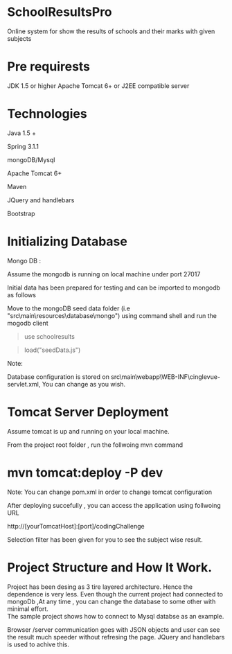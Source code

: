 SchoolResultsPro
================
Online system for show the results of schools and their marks with 
given  subjects


Pre requirests
==============
  JDK 1.5 or higher
  Apache Tomcat 6+ or J2EE compatible server
  
 
Technologies
===========
Java 1.5 +

Spring 3.1.1

mongoDB/Mysql

Apache Tomcat 6+

Maven 

JQuery and handlebars

Bootstrap


Initializing Database
=====================

Mongo DB : 

 Assume the mongodb is running on local machine under port 27017
 
 Initial data has been prepared for testing and can be imported to mongodb as follows
 
 Move to the mongoDB seed data folder (i.e "src\main\resources\database\mongo") using  command shell and run the mogodb client
 
 >use schoolresults
 
 >load("seedData.js")
 
 Note:
 
   Database configuration is stored on src\main\webapp\WEB-INF\cinglevue-servlet.xml, You can change as you wish.
   
Tomcat Server Deployment
========================

   Assume tomcat is up and running on your local machine.
   
   From the project root folder , run the follwoing mvn command 
   
   # mvn tomcat:deploy -P dev
   
   Note: You can change pom.xml in order to change  tomcat configuration 

   After deploying succefully , you can access the application using follwoing URL
   
   http://[yourTomcatHost]:[port]/codingChallenge
   
   Selection filter has been given for you to see the subject wise result.
   
Project Structure and How It Work.
=================================

Project has been desing as 3 tire layered architecture. Hence the dependence is very less. Even though the current 
project had connected to mongoDb ,At any time , you can change the database to some other with minimal effort.  
The sample project shows how to connect to Mysql databse as an example.

Browser /server communication goes with JSON objects and user can see the result much speeder without refresing the
page.   JQuery and handlebars  is used to achive this.
   
   


  
  
